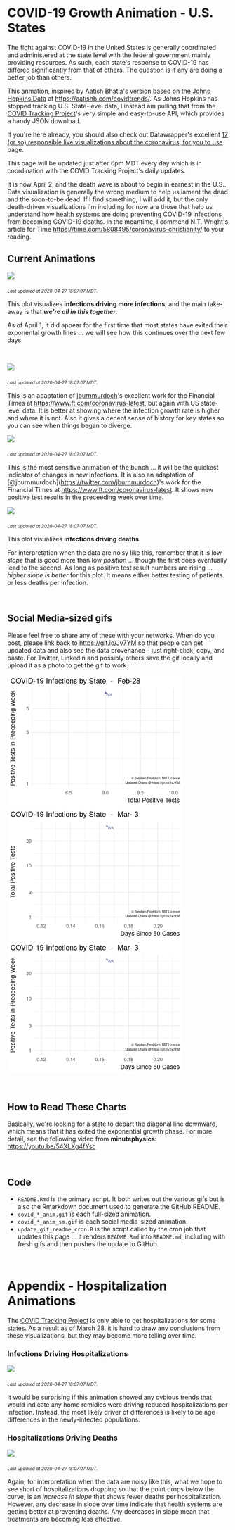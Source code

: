 COVID-19 Growth Animation - U.S. States
================

The fight against COVID-19 in the United States is generally coordinated and administered at the state level with the federal government mainly providing resources. As such, each state's response to COVID-19 has differed significantly from that of others. The question is if any are doing a better job than others.

This anmation, inspired by Aatish Bhatia's version based on the [Johns Hopkins Data](https://github.com/CSSEGISandData/COVID-19) at <https://aatishb.com/covidtrends/>. As Johns Hopkins has stopped tracking U.S. State-level data, I instead am pulling that from the [COVID Tracking Project](https://covidtracking.com/)'s very simple and easy-to-use API, which provides a handy JSON download.

If you're here already, you should also check out Datawrapper's excellent [17 (or so) responsible live visualizations about the coronavirus, for you to use](https://blog.datawrapper.de/coronaviruscharts/) page.

This page will be updated just after 6pm MDT every day which is in coordination with the COVID Tracking Project's daily updates.

It is now April 2, and the death wave is about to begin in earnest in the U.S.. Data visualization is generally the wrong medium to help us lament the dead and the soon-to-be dead. If I find something, I will add it, but the only death-driven visualizations I'm including for now are those that help us understand how health systems are doing preventing COVID-19 infections from becoming COVID-19 deaths. In the meantime, I commend N.T. Wright's article for Time <https://time.com/5808495/coronavirus-christianity/> to your reading.

Current Animations
------------------

![](covid_growth_anim.gif)

<font size="1">*Last updated at 2020-04-27 18:07:07 MDT.*</font>

This plot visualizes **infections driving more infections**, and the main take-away is that ***we're all in this together***.

As of April 1, it did appear for the first time that most states have exited their exponental growth lines ... we will see how this continues over the next few days.

 

![](covid_growth_ft_anim.gif)

<font size="1">*Last updated at 2020-04-27 18:07:07 MDT.*</font>

This is an adaptation of [jburnmurdoch](https://twitter.com/jburnmurdoch)'s excellent work for the Financial Times at <https://www.ft.com/coronavirus-latest>, but again with US state-level data. It is better at showing where the infection growth rate is higher and where it is not. Also it gives a decent sense of history for key states so you can see when things began to diverge.

![](covid_growth_ft_wk_anim.gif)

<font size="1">*Last updated at 2020-04-27 18:07:07 MDT.*</font>

This is the most sensitive animation of the bunch ... it will be the quickest indicator of changes in new infections. It is also an adaptation of \[@jburnmurdoch\](<https://twitter.com/jburnmurdoch>)'s work for the Financial Times at <https://www.ft.com/coronavirus-latest>. It shows new positive test results in the preceeding week over time.

![](covid_death_p_anim.gif)

<font size="1">*Last updated at 2020-04-27 18:07:07 MDT.*</font>

This plot visualizes **infections driving deaths**.

For interpretation when the data are noisy like this, remember that it is low *slope* that is good more than low *position* ... though the first does eventually lead to the second. As long as positive test result numbers are rising ... *higher slope is better* for this plot. It means either better testing of patients or less deaths per infection.

 

Social Media-sized gifs
-----------------------

Please feel free to share any of these with your networks. When do you post, please link back to <https://git.io/Jv7YM> so that people can get updated data and also see the data provenance - just right-click, copy, and paste. For Twitter, LinkedIn and possibly others save the gif locally and upload it as a photo to get the gif to work.

![](covid_growth_anim_sm.gif) ![](covid_growth_ft_anim_sm.gif) ![](covid_growth_ft_wk_anim_sm.gif)

 

How to Read These Charts
------------------------

Basically, we're looking for a state to depart the diagonal line downward, which means that it has exited the exponential growth phase. For more detail, see the following video from **minutephysics**: <https://youtu.be/54XLXg4fYsc>

 

Code
----

-   `README.Rmd` is the primary script. It both writes out the various gifs but is also the Rmarkdown document used to generate the GitHub README.
-   `covid_*_anim.gif` is each full-sized animation.
-   `covid_*_anim_sm.gif` is each social media-sized animation.
-   `update_gif_readme_cron.R` is the script called by the cron job that updates this page ... it renders `README.Rmd` into `README.md`, including with fresh gifs and then pushes the update to GitHub.

 

Appendix - Hospitalization Animations
=====================================

The [COVID Tracking Project](https://covidtracking.com/) is only able to get hospitalizations for some states. As a result as of March 28, it is hard to draw any conclusions from these visualizations, but they may become more telling over time.

### Infections Driving Hospitalizations

![](covid_hosp_anim.gif)

<font size="1">*Last updated at 2020-04-27 18:07:07 MDT.*</font>

It would be surprising if this animation showed any ovbious trends that would indicate any home remidies were driving reduced hospitalizations per infection. Instead, the most likely driver of differences is likely to be age differences in the newly-infected populations.

### Hospitalizations Driving Deaths

![](covid_death_h_anim.gif)

<font size="1">*Last updated at 2020-04-27 18:07:07 MDT.*</font>

Again, for interpretation when the data are noisy like this, what we hope to see short of hospitalizations dropping so that the point drops below the curve, is an *increase in slope* that shows fewer deaths per hospitalization. However, any decrease in slope over time indicate that health systems are getting better at preventing deaths. Any decreases in slope mean that treatments are becoming less effective.
